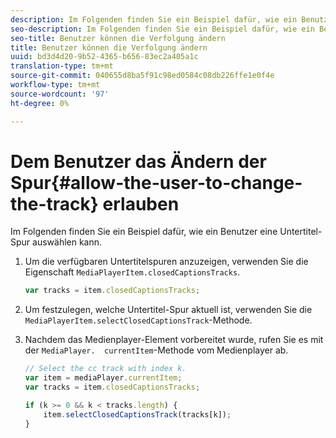 ```yaml
---
description: Im Folgenden finden Sie ein Beispiel dafür, wie ein Benutzer eine Untertitel-Spur auswählen kann.
seo-description: Im Folgenden finden Sie ein Beispiel dafür, wie ein Benutzer eine Untertitel-Spur auswählen kann.
seo-title: Benutzer können die Verfolgung ändern
title: Benutzer können die Verfolgung ändern
uuid: bd3d4d20-9b52-4365-b656-83ec2a405a1c
translation-type: tm+mt
source-git-commit: 040655d8ba5f91c98ed0584c08db226ffe1e0f4e
workflow-type: tm+mt
source-wordcount: '97'
ht-degree: 0%

---
```



# Dem Benutzer das Ändern der Spur{#allow-the-user-to-change-the-track} erlauben

Im Folgenden finden Sie ein Beispiel dafür, wie ein Benutzer eine Untertitel-Spur auswählen kann.

1. Um die verfügbaren Untertitelspuren anzuzeigen, verwenden Sie die Eigenschaft `MediaPlayerItem.closedCaptionsTracks`.

   ```js
   var tracks = item.closedCaptionsTracks;
   ```

1. Um festzulegen, welche Untertitel-Spur aktuell ist, verwenden Sie die `MediaPlayerItem.selectClosedCaptionsTrack`-Methode.
1. Nachdem das Medienplayer-Element vorbereitet wurde, rufen Sie es mit der ` MediaPlayer.  currentItem `-Methode vom Medienplayer ab.

   ```js
   // Select the cc track with index k. 
   var item = mediaPlayer.currentItem;     
   var tracks = item.closedCaptionsTracks; 
   
   if (k >= 0 && k < tracks.length) { 
       item.selectClosedCaptionsTrack(tracks[k]); 
   }
   ```

